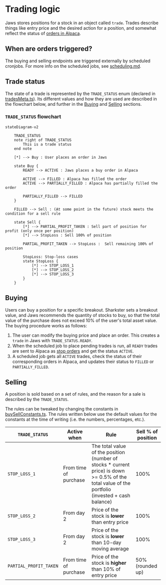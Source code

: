 # Trading logic

Jaws stores positions for a stock in an object called `trade`. Trades
describe things like entry price and the desired action for a position,
and somewhat reflect the status of [orders in
Alpaca](https://alpaca.markets/docs/trading/orders/).

## When are orders triggered?

The buying and selling endpoints are triggered externally by scheduled
cronjobs. For more info on the scheduled jobs, see
[scheduling.md](./scheduling.md).

## Trade status

The state of a trade is represented by the `TRADE_STATUS` enum (declared
in [tradesMeta.ts](../src/db/tradesMeta.ts)). Its different values and
how they are used are described in the flowchart below, and further in
the [Buying](#buying) and [Selling](#selling) sections.

### `TRADE_STATUS` flowchart

```mermaid
stateDiagram-v2

    TRADE_STATUS
    note right of TRADE_STATUS
        This is a trade status
    end note

    [*] --> Buy : User places an order in Jaws

    state Buy {
        READY --> ACTIVE : Jaws places a buy order in Alpaca

        ACTIVE --> FILLED : Alpaca has filled the order
        ACTIVE --> PARTIALLY_FILLED : Alpaca has partially filled the order

        PARTIALLY_FILLED --> FILLED
    }

    FILLED --> Sell : (At some point in the future) stock meets the condition for a sell rule

    state Sell {
        [*] --> PARTIAL_PROFIT_TAKEN : Sell part of position for profit (only once per position)
        [*] --> StopLoss : Sell 100% of position

        PARTIAL_PROFIT_TAKEN --> StopLoss :  Sell remaining 100% of position

        StopLoss: Stop-loss cases
        state StopLoss {
            [*] --> STOP_LOSS_1
            [*] --> STOP_LOSS_2
            [*] --> STOP_LOSS_3
        }
    }
```

## Buying

Users can buy a position for a specific breakout. Sharkster sets a
breakout value, and Jaws recommends the quantity of stocks to buy, so
that the total value of the purchase does not exceed 10% of the user's
total asset value. The buying procedure works as follows:

1. The user can modify the buying price and place an order. This creates
   a `trade` in Jaws with `TRADE_STATUS.READY`.
1. When the scheduled job to place pending trades is run, all `READY`
   trades are sent to Alpaca as [stop
   orders](https://alpaca.markets/docs/trading/orders/#stop-order) and
   get the status `ACTIVE`.
1. A scheduled job gets all `ACTIVE` trades, check the status of their
   corresponding orders in Alpaca, and updates their status to `FILLED`
   or `PARTIALLY_FILLED`.

## Selling

A position is sold based on a set of rules, and the reason for a sale is
described by the `TRADE_STATUS`.

The rules can be tweaked by changing the constants in
[buySellConstants.ts](../src/lib/buySellHelper/buySellConstants.ts). The
rules written below use the default values for the constants at the time
of writing (i.e. the numbers, percentages, etc.).

| `TRADE_STATUS`         | Active when           | Rule                                                                                                                                              | Sell % of position |
| ---------------------- | --------------------- | ------------------------------------------------------------------------------------------------------------------------------------------------- | ------------------ |
| `STOP_LOSS_1`          | From time of purchase | The total value of the position (number of stocks \* current price) is down >= 0.5% of the total value of the portfolio (invested + cash balance) | 100%               |
| `STOP_LOSS_2`          | From day 2            | Price of the stock is **lower** than entry price                                                                                                  | 100%               |
| `STOP_LOSS_3`          | From day 2            | Price of the stock is **lower** than 10-day moving average                                                                                        | 100%               |
| `PARTIAL_PROFIT_TAKEN` | From time of purchase | Price of the stock is **higher** than 10% of entry price                                                                                          | 50% (rounded up)   |

